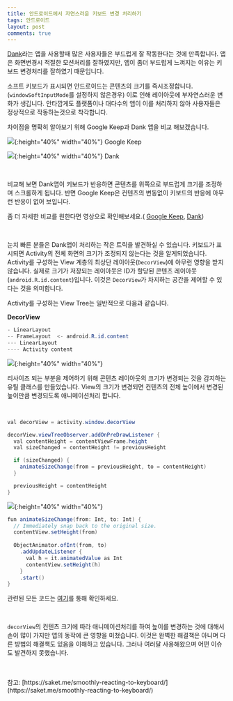 ```yaml
---
title: 안드로이드에서 자연스러운 키보드 변경 처리하기
tags: 안드로이드
layout: post
comments: true
---
```


[Dank](https://play.google.com/apps/testing/me.saket.dank)라는 앱을 사용할때 많은 사용자들은 부드럽게 잘 작동한다는 것에 만족합니다. 앱은 화면변경시 적절한 모션처리를 잘하였지만, 앱이 좀더 부드럽게 느껴지는 이유는 키보드 변경처리를 잘하였기 때문입니다.  

소프트 키보드가 표시되면 안드로이드는 콘텐츠의 크기를 즉시조정합니다. (`windowSoftInputMode`를 설정하지 않은경우) 이로 인해 레이아웃에 부자연스러운 변화가 생깁니다. 안타깝게도 플랫폼이나 대다수의 앱이 이를 처리하지 않아 사용자들은 정상적으로 작동하는것으로 착각합니다.   


차이점을 명확히 알아보기 위해 Google Keep과 Dank 앱을 비교 해보겠습니다.  

![](/images/2018-10-09-smooth_keyboard/1.gif){:height="40%" width="40%"}
Google Keep  

![](/images/2018-10-09-smooth_keyboard/2.gif){:height="40%" width="40%"}
Dank  

<br>

비교해 보면 Dank앱이 키보드가 반응하면 콘텐츠를 위쪽으로 부드럽게 크기를 조정하며 스크롤하게 됩니다. 반면 Google Keep은 컨텐츠의 변동없이 키보드의 반응에 아무런 반응이 없어 보입니다.  

좀 더 자세한 비교를 원한다면 영상으로 확인해보세요.( [Google Keep](/images/2018-10-09-smooth_keyboard/keep_keyboard_720p.mp4), [Dank](/images/2018-10-09-smooth_keyboard/dank_keyboard_720p.mp4))  

<br>

눈치 빠른 분들은 Dank앱이 처리하는 작은 트릭을 발견하실 수 있습니다. 키보드가 표시되면 Activity의 전체 화면의 크기가 조정되지 않는다는 것을 알게되었습니다. Activity를 구성하는 View 계층의 최상단 레이아웃(`DecorView`)에 아무런 영향을 받지 않습니다. 실제로 크기가 저장되는 레이아웃은 ID가 할당된 콘텐츠 레이아웃(`android.R.id.content`)입니다. 이것은 `DecorView`가 차지하는 공간을 제어할 수 있다는 것을 의미합니다.

Activity를 구성하는 View Tree는 일반적으로 다음과 같습니다.  

**DecorView**  
```java
- LinearLayout
-- FrameLayout  <- android.R.id.content
--- LinearLayout
---- Activity content
```

![](/images/2018-10-09-smooth_keyboard/3.gif){:height="40%" width="40%"}  

리사이즈 되는 부분을 제어하기 위해 콘텐츠 레이아웃의 크기가 변경되는 것을 감지하는 유틸 클래스를 만들었습니다. View의 크기가 변경되면 컨텐츠의 전체 높이에서 변경된 높이만큼 변경되도록 애니메이션처리 합니다.  

<br>

```java
val decorView = activity.window.decorView

decorView.viewTreeObserver.addOnPreDrawListener { 
  val contentHeight = contentViewFrame.height
  val sizeChanged = contentHeight != previousHeight

  if (sizeChanged) {
    animateSizeChange(from = previousHeight, to = contentHeight)
  }

  previousHeight = contentHeight
}
```

![](/images/2018-10-09-smooth_keyboard/4.gif){:height="40%" width="40%"}



```java
fun animateSizeChange(from: Int, to: Int) {
  // Immediately snap back to the original size.
  contentView.setHeight(from)
  
  ObjectAnimator.ofInt(from, to)
    .addUpdateListener { 
      val h = it.animatedValue as Int
      contentView.setHeight(h) 
    }
    .start()
}
```

관련된 모든 코드는 [여기](https://github.com/saket/FluidKeyboardResize)를 통해 확인하세요.  

<br>

`decorView`의 컨텐츠 크기에 따라 애니메이션처리를 하여 높이를 변경하는 것에 대해서 손이 많이 가지만 앱의 동작에 큰 영향을 미쳤습니다. 이것은 완벽한 해결책은 아니며 다른 방법의 해결책도 있음을 이해하고 있습니다. 그러나 여러달 사용해왔으며 어떤 이슈도 발견하지 못했습니다.


<br>
<br>
참고: [https://saket.me/smoothly-reacting-to-keyboard/](https://saket.me/smoothly-reacting-to-keyboard/)
